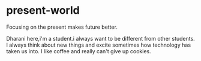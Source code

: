 # present-world
Focusing on the present makes future better.

Dharani here,i'm a student.i always want to be different from other students.
I always think about new things and excite sometimes how technology has taken us into.
I like coffee and really can't give up cookies.
